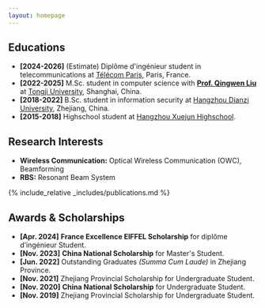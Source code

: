 ```yaml
---
layout: homepage
---
```


## Educations
- **[2024-2026]** (Estimate) Diplôme d'ingénieur student in telecommunications at [Télécom Paris](https://www.telecom-paris.fr/en/home), Paris, France.
- **[2022-2025]** M.Sc. student in computer science with [**Prof. Qingwen Liu**](https://lmqclare.github.io/Winglab/Publications.html) at [Tongji University](https://www.tongji.edu.cn/), Shanghai, China.
- **[2018-2022]** B.Sc. student in information security at [Hangzhou Dianzi University](https://www.hdu.edu.cn/main.htm), Zhejiang, China.
- **[2015-2018]** Highschool student at [Hangzhou Xuejun Highschool](http://www.hzxjhs.com/home.htm).

## Research Interests

- **Wireless Communication:** Optical Wireless Communication (OWC), Beamforming
- **RBS:** Resonant Beam System

{% include_relative _includes/publications.md %}

## Awards & Scholarships
- **[Apr. 2024]** **France Excellence EIFFEL Scholarship** for diplôme d’ingénieur Student.
- **[Nov. 2023]** **China National Scholarship** for Master's Student.
- **[Jun. 2022]** Outstanding Graduates *(Summa Cum Laude)* in Zhejiang Province.
- **[Nov. 2021]** Zhejiang Provincial Scholarship for Undergraduate Student.
- **[Nov. 2020]** **China National Scholarship** for Undergraduate Student.
- **[Nov. 2019]** Zhejiang Provincial Scholarship for Undergraduate Student.



